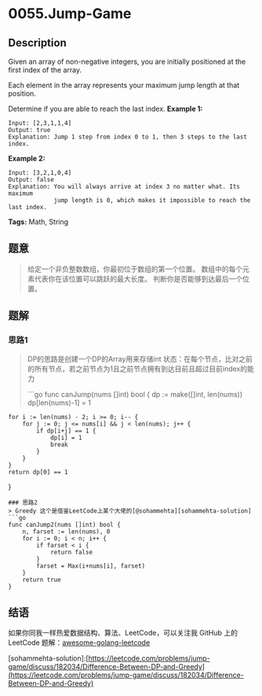 # 0055.Jump-Game

## Description

Given an array of non-negative integers, you are initially positioned at the first index of the array.

Each element in the array represents your maximum jump length at that position.

Determine if you are able to reach the last index. **Example 1:**

```text
Input: [2,3,1,1,4]
Output: true
Explanation: Jump 1 step from index 0 to 1, then 3 steps to the last index.
```

**Example 2:**

```text
Input: [3,2,1,0,4]
Output: false
Explanation: You will always arrive at index 3 no matter what. Its maximum
             jump length is 0, which makes it impossible to reach the last index.
```

**Tags:** Math, String

## 题意

> 给定一个非负整数数组，你最初位于数组的第一个位置。 数组中的每个元素代表你在该位置可以跳跃的最大长度。 判断你是否能够到达最后一个位置。

## 题解

### 思路1

> DP的思路是创建一个DP的Array用来存储int 状态：在每个节点，比对之前的所有节点，若之前节点为1且之前节点拥有到达目前且超过目前index的能力
>
> \`\`\`go func canJump\(nums \[\]int\) bool { dp := make\(\[\]int, len\(nums\)\) dp\[len\(nums\)-1\] = 1

```text
for i := len(nums) - 2; i >= 0; i-- {
    for j := 0; j <= nums[i] && j < len(nums); j++ {
        if dp[i+j] == 1 {
            dp[i] = 1
            break
        }
    }
}
return dp[0] == 1
```

}

```text
### 思路2
> Greedy 这个是借鉴LeetCode上某个大佬的[@sohammehta][sohammehta-solution]
```go
func canJump2(nums []int) bool {
    n, farset := len(nums), 0
    for i := 0; i < n; i++ {
        if farset < i {
            return false
        }
        farset = Max(i+nums[i], farset)
    }
    return true
}
```

## 结语

如果你同我一样热爱数据结构、算法、LeetCode，可以关注我 GitHub 上的 LeetCode 题解：[awesome-golang-leetcode](https://github.com/kylesliu/awesome-golang-algorithm)

\[sohammehta-solution\]:[https://leetcode.com/problems/jump-game/discuss/182034/Difference-Between-DP-and-Greedy](https://leetcode.com/problems/jump-game/discuss/182034/Difference-Between-DP-and-Greedy)

